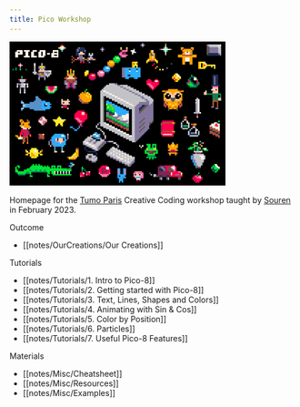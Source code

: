```yaml
---
title: Pico Workshop
---
```


<img src="/notes/images/pico8_postcard.png" alt="pico8" width="380"/>

Homepage for the [Tumo Paris](https://paris.tumo.fr) Creative Coding workshop taught by [Souren](https://www.sourencho.com/) in February 2023.

Outcome
- [[notes/OurCreations/Our Creations]]

Tutorials
- [[notes/Tutorials/1. Intro to Pico-8]]
- [[notes/Tutorials/2. Getting started with Pico-8]]
- [[notes/Tutorials/3. Text, Lines, Shapes and Colors]]
- [[notes/Tutorials/4. Animating with Sin & Cos]]
- [[notes/Tutorials/5. Color by Position]]
- [[notes/Tutorials/6. Particles]]
- [[notes/Tutorials/7. Useful Pico-8 Features]]

Materials
- [[notes/Misc/Cheatsheet]]
- [[notes/Misc/Resources]]
- [[notes/Misc/Examples]]